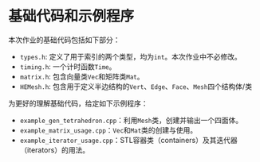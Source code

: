 # 基础代码和示例程序

本次作业的基础代码包括如下部分：
- `types.h`: 定义了用于索引的两个类型，均为`int`。本次作业中不必修改。
- `timing.h`: 一个计时函数`Time`。
- `matrix.h`: 包含向量类`Vec`和矩阵类`Mat`。
- `HEMesh.h`: 包含用于定义半边结构的`Vert`、`Edge`、`Face`、`Mesh`四个结构体/类

为更好的理解基础代码，给定如下示例程序：
- `example_gen_tetrahedron.cpp`：利用`Mesh`类，创建并输出一个四面体。
- `example_matrix_usage.cpp`：`Vec`和`Mat`类的创建与使用。
- `example_iterator_usage.cpp`：STL容器类（containers）及其迭代器（iterators）的用法。